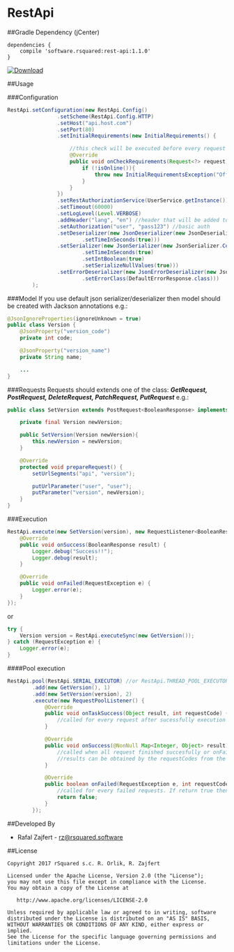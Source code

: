 # RestApi

##Gradle Dependency (jCenter)

```Gradle
dependencies {
    compile 'software.rsquared:rest-api:1.1.0'
}
```

[ ![Download](https://api.bintray.com/packages/rsquared/maven/rest-api/images/download.svg) ](https://bintray.com/rsquared/maven/rest-api/_latestVersion)

##Usage

###Configuration

```java
RestApi.setConfiguration(new RestApi.Config()
                .setScheme(RestApi.Config.HTTP)
                .setHost("api.host.com")
                .setPort(80)
                .setInitialRequirements(new InitialRequirements() {

                    //this check will be executed before every request
                    @Override
                    public void onCheckRequirements(Request<?> request) throws InitialRequirementsException {
                        if (!isOnline()){
                            throw new InitialRequirementsException("Offline!");
                        }
                    }
                })
                .setRestAuthorizationService(UserService.getInstance())
                .setTimeout(60000)
                .setLogLevel(Level.VERBOSE)
                .addHeader("lang", "en") //header that will be added to every request
                .setAuthorization("user", "pass123") //basic auth
                .setDeserializer(new JsonDeserializer(new JsonDeserializer.Config()
                        .setTimeInSeconds(true)))
                .setSerializer(new JsonSerializer(new JsonSerializer.Config()
                        .setTimeInSeconds(true)
                        .setIntBoolean(true)
                        .setSerializeNullValues(true)))
                .setErrorDeserializer(new JsonErrorDeserializer(new JsonErrorDeserializer.Config()
                        .setErrorClass(DefaultErrorResponse.class)))
        );
```

###Model
If you use default json serializer/deserializer then model should be created with Jackson annotations e.g.:
```java
@JsonIgnoreProperties(ignoreUnknown = true)
public class Version {
    @JsonProperty("version_code")
    private int code;

    @JsonProperty("version_name")
    private String name;

    ...
}
```

###Requests
Requests should extends one of the class: _**GetRequest, PostRequest, DeleteRequest, PatchRequest, PutRequest**_ e.g.:
```java
public class SetVersion extends PostRequest<BooleanResponse> implements Authorizable {

    private final Version newVersion;

    public SetVersion(Version newVersion){
        this.newVersion = newVersion;
    }

    @Override
    protected void prepareRequest() {
        setUrlSegments("api", "version");

        putUrlParameter("user", "user");
        putParameter("version", newVersion);
    }
}
```

###Execution
```java
RestApi.execute(new SetVersion(version), new RequestListener<BooleanResponse>() {
    @Override
    public void onSuccess(BooleanResponse result) {
        Logger.debug("Success!!");
        Logger.debug(result);
    }

    @Override
    public void onFailed(RequestException e) {
        Logger.error(e);
    }
});
```
or
```java
try {
    Version version = RestApi.executeSync(new GetVersion());
} catch (RequestException e) {
    Logger.error(e);
}
```


####Pool execution
```java
RestApi.pool(RestApi.SERIAL_EXECUTOR) //or RestApi.THREAD_POOL_EXECUTOR
        .add(new GetVersion(), 1)
        .add(new SetVersion(version), 2)
        .execute(new RequestPoolListener() {
            @Override
            public void onTaskSuccess(Object result, int requestCode) {
                //called for every request after sucessfully execution
            }

            @Override
            public void onSuccess(@NonNull Map<Integer, Object> result) {
                //called when all request finished succesfully or onFailed method returns false for failed executions
                //results can be obtained by the requestCodes from the 'result' map
            }

            @Override
            public boolean onFailed(RequestException e, int requestCode) {
                //called for every failed requests. If return true then all unfinished requests will be stopped and onSuccess method will not be invoked
                return false;
            }
        });
```

##Developed By

 * Rafal Zajfert - <rz@rsquared.software>

##License

    Copyright 2017 rSquared s.c. R. Orlik, R. Zajfert

    Licensed under the Apache License, Version 2.0 (the "License");
    you may not use this file except in compliance with the License.
    You may obtain a copy of the License at

       http://www.apache.org/licenses/LICENSE-2.0

    Unless required by applicable law or agreed to in writing, software
    distributed under the License is distributed on an "AS IS" BASIS,
    WITHOUT WARRANTIES OR CONDITIONS OF ANY KIND, either express or implied.
    See the License for the specific language governing permissions and
    limitations under the License.
